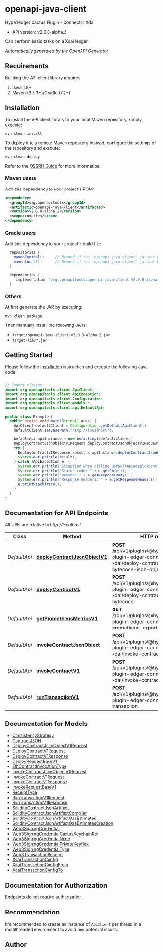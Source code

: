 # openapi-java-client

Hyperledger Cactus Plugin - Connector Xdai
- API version: v2.0.0-alpha.2

Can perform basic tasks on a Xdai ledger


*Automatically generated by the [OpenAPI Generator](https://openapi-generator.tech)*


## Requirements

Building the API client library requires:
1. Java 1.8+
2. Maven (3.8.3+)/Gradle (7.2+)

## Installation

To install the API client library to your local Maven repository, simply execute:

```shell
mvn clean install
```

To deploy it to a remote Maven repository instead, configure the settings of the repository and execute:

```shell
mvn clean deploy
```

Refer to the [OSSRH Guide](http://central.sonatype.org/pages/ossrh-guide.html) for more information.

### Maven users

Add this dependency to your project's POM:

```xml
<dependency>
  <groupId>org.openapitools</groupId>
  <artifactId>openapi-java-client</artifactId>
  <version>v2.0.0-alpha.2</version>
  <scope>compile</scope>
</dependency>
```

### Gradle users

Add this dependency to your project's build file:

```groovy
  repositories {
    mavenCentral()     // Needed if the 'openapi-java-client' jar has been published to maven central.
    mavenLocal()       // Needed if the 'openapi-java-client' jar has been published to the local maven repo.
  }

  dependencies {
     implementation "org.openapitools:openapi-java-client:v2.0.0-alpha.2"
  }
```

### Others

At first generate the JAR by executing:

```shell
mvn clean package
```

Then manually install the following JARs:

* `target/openapi-java-client-v2.0.0-alpha.2.jar`
* `target/lib/*.jar`

## Getting Started

Please follow the [installation](#installation) instruction and execute the following Java code:

```java

// Import classes:
import org.openapitools.client.ApiClient;
import org.openapitools.client.ApiException;
import org.openapitools.client.Configuration;
import org.openapitools.client.models.*;
import org.openapitools.client.api.DefaultApi;

public class Example {
  public static void main(String[] args) {
    ApiClient defaultClient = Configuration.getDefaultApiClient();
    defaultClient.setBasePath("http://localhost");

    DefaultApi apiInstance = new DefaultApi(defaultClient);
    DeployContractJsonObjectV1Request deployContractJsonObjectV1Request = new DeployContractJsonObjectV1Request(); // DeployContractJsonObjectV1Request | 
    try {
      DeployContractV1Response result = apiInstance.deployContractJsonObjectV1(deployContractJsonObjectV1Request);
      System.out.println(result);
    } catch (ApiException e) {
      System.err.println("Exception when calling DefaultApi#deployContractJsonObjectV1");
      System.err.println("Status code: " + e.getCode());
      System.err.println("Reason: " + e.getResponseBody());
      System.err.println("Response headers: " + e.getResponseHeaders());
      e.printStackTrace();
    }
  }
}

```

## Documentation for API Endpoints

All URIs are relative to *http://localhost*

Class | Method | HTTP request | Description
------------ | ------------- | ------------- | -------------
*DefaultApi* | [**deployContractJsonObjectV1**](docs/DefaultApi.md#deployContractJsonObjectV1) | **POST** /api/v1/plugins/@hyperledger/cactus-plugin-ledger-connector-xdai/deploy-contract-solidity-bytecode-json-object | Deploys the bytecode of a Solidity contract.
*DefaultApi* | [**deployContractV1**](docs/DefaultApi.md#deployContractV1) | **POST** /api/v1/plugins/@hyperledger/cactus-plugin-ledger-connector-xdai/deploy-contract-solidity-bytecode | Deploys the bytecode of a Solidity contract.
*DefaultApi* | [**getPrometheusMetricsV1**](docs/DefaultApi.md#getPrometheusMetricsV1) | **GET** /api/v1/plugins/@hyperledger/cactus-plugin-ledger-connector-xdai/get-prometheus-exporter-metrics | Get the Prometheus Metrics
*DefaultApi* | [**invokeContractJsonObject**](docs/DefaultApi.md#invokeContractJsonObject) | **POST** /api/v1/plugins/@hyperledger/cactus-plugin-ledger-connector-xdai/invoke-contract-json-object | Invokes a contract on a besu ledger
*DefaultApi* | [**invokeContractV1**](docs/DefaultApi.md#invokeContractV1) | **POST** /api/v1/plugins/@hyperledger/cactus-plugin-ledger-connector-xdai/invoke-contract | Invokes a contract on a xdai ledger
*DefaultApi* | [**runTransactionV1**](docs/DefaultApi.md#runTransactionV1) | **POST** /api/v1/plugins/@hyperledger/cactus-plugin-ledger-connector-xdai/run-transaction | Executes a transaction on a xdai ledger


## Documentation for Models

 - [ConsistencyStrategy](docs/ConsistencyStrategy.md)
 - [ContractJSON](docs/ContractJSON.md)
 - [DeployContractJsonObjectV1Request](docs/DeployContractJsonObjectV1Request.md)
 - [DeployContractV1Request](docs/DeployContractV1Request.md)
 - [DeployContractV1Response](docs/DeployContractV1Response.md)
 - [DeployRequestBaseV1](docs/DeployRequestBaseV1.md)
 - [EthContractInvocationType](docs/EthContractInvocationType.md)
 - [InvokeContractJsonObjectV1Request](docs/InvokeContractJsonObjectV1Request.md)
 - [InvokeContractV1Request](docs/InvokeContractV1Request.md)
 - [InvokeContractV1Response](docs/InvokeContractV1Response.md)
 - [InvokeRequestBaseV1](docs/InvokeRequestBaseV1.md)
 - [ReceiptType](docs/ReceiptType.md)
 - [RunTransactionV1Request](docs/RunTransactionV1Request.md)
 - [RunTransactionV1Response](docs/RunTransactionV1Response.md)
 - [SolidityContractJsonArtifact](docs/SolidityContractJsonArtifact.md)
 - [SolidityContractJsonArtifactCompiler](docs/SolidityContractJsonArtifactCompiler.md)
 - [SolidityContractJsonArtifactGasEstimates](docs/SolidityContractJsonArtifactGasEstimates.md)
 - [SolidityContractJsonArtifactGasEstimatesCreation](docs/SolidityContractJsonArtifactGasEstimatesCreation.md)
 - [Web3SigningCredential](docs/Web3SigningCredential.md)
 - [Web3SigningCredentialCactusKeychainRef](docs/Web3SigningCredentialCactusKeychainRef.md)
 - [Web3SigningCredentialNone](docs/Web3SigningCredentialNone.md)
 - [Web3SigningCredentialPrivateKeyHex](docs/Web3SigningCredentialPrivateKeyHex.md)
 - [Web3SigningCredentialType](docs/Web3SigningCredentialType.md)
 - [Web3TransactionReceipt](docs/Web3TransactionReceipt.md)
 - [XdaiTransactionConfig](docs/XdaiTransactionConfig.md)
 - [XdaiTransactionConfigFrom](docs/XdaiTransactionConfigFrom.md)
 - [XdaiTransactionConfigTo](docs/XdaiTransactionConfigTo.md)


<a id="documentation-for-authorization"></a>
## Documentation for Authorization

Endpoints do not require authorization.


## Recommendation

It's recommended to create an instance of `ApiClient` per thread in a multithreaded environment to avoid any potential issues.

## Author



